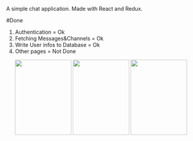 

A simple chat application. Made with React and Redux.

#Done
  1. Authentication = Ok
  2. Fetching Messages&Channels = Ok
  3. Write User infos to Database = Ok
  4. Other pages = Not Done

<p align="center">
<img align="center" src="https://user-images.githubusercontent.com/38283518/110043990-bd03c880-7d8b-11eb-854e-becd32cce04a.png" alt="" height="200" width="150"/>

<img align="center" src="https://user-images.githubusercontent.com/38283518/110043682-30f1a100-7d8b-11eb-88de-1431bc442de7.png" alt="" height="200" width="150"/>
<img align="center" src="https://user-images.githubusercontent.com/38283518/110043718-41098080-7d8b-11eb-8aed-b3f76fdbc4f8.png" alt="" height="200" width="150"/>
</p>
